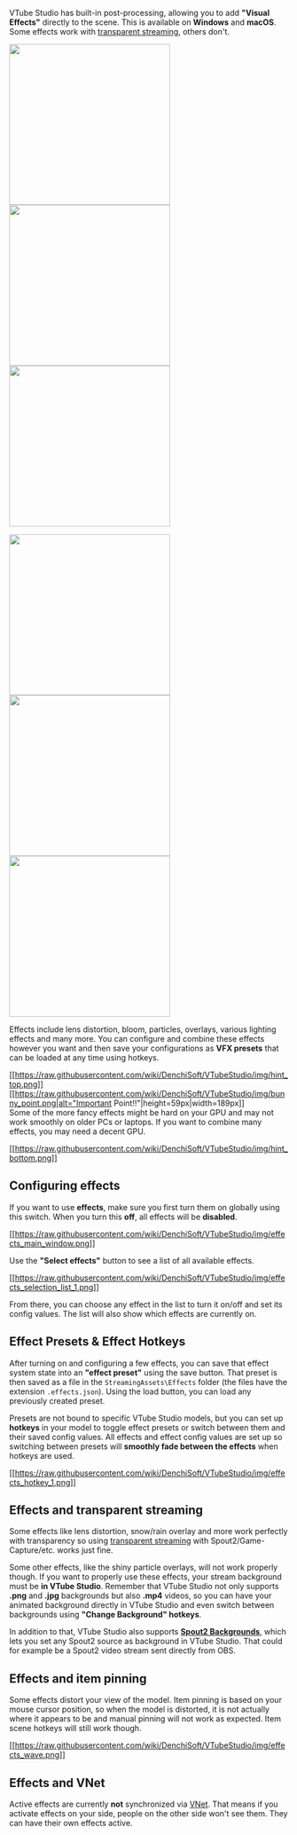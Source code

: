 VTube Studio has built-in post-processing, allowing you to add **"Visual Effects"** directly to the scene. This is available on **Windows** and **macOS**. Some effects work with [transparent streaming](https://github.com/DenchiSoft/VTubeStudio/wiki/Recording-Streaming-with-OBS), others don't.

<p float="left">
  <img src="https://raw.githubusercontent.com/wiki/DenchiSoft/VTubeStudio/img/eff_turn_on.gif" width="290" /> 
  <img src="https://raw.githubusercontent.com/wiki/DenchiSoft/VTubeStudio/img/eff_lens.gif" width="290" /> 
  <img src="https://raw.githubusercontent.com/wiki/DenchiSoft/VTubeStudio/img/eff_outline.gif" width="290" /> 
</p>

<p float="left">
  <img src="https://raw.githubusercontent.com/wiki/DenchiSoft/VTubeStudio/img/eff_particle.gif" width="290" /> 
  <img src="https://raw.githubusercontent.com/wiki/DenchiSoft/VTubeStudio/img/eff_pixel_various.gif" width="290" /> 
  <img src="https://raw.githubusercontent.com/wiki/DenchiSoft/VTubeStudio/img/eff_eyes.gif" width="290" /> 
</p>

Effects include lens distortion, bloom, particles, overlays, various lighting effects and many more. You can configure and combine these effects however you want and then save your configurations as **VFX presets** that can be loaded at any time using hotkeys.

[[https://raw.githubusercontent.com/wiki/DenchiSoft/VTubeStudio/img/hint_top.png]]
[[https://raw.githubusercontent.com/wiki/DenchiSoft/VTubeStudio/img/bunny_point.png|alt="Important Point!!"|height=59px|width=189px]]<br/>
Some of the more fancy effects might be hard on your GPU and may not work smoothly on older PCs or laptops. If you want to combine many effects, you may need a decent GPU.

[[https://raw.githubusercontent.com/wiki/DenchiSoft/VTubeStudio/img/hint_bottom.png]]

## Configuring effects

If you want to use **effects**, make sure you first turn them on globally using this switch. When you turn this **off**, all effects will be **disabled**.

[[https://raw.githubusercontent.com/wiki/DenchiSoft/VTubeStudio/img/effects_main_window.png]]

Use the **"Select effects"** button to see a list of all available effects. 

[[https://raw.githubusercontent.com/wiki/DenchiSoft/VTubeStudio/img/effects_selection_list_1.png]]

From there, you can choose any effect in the list to turn it on/off and set its config values. The list will also show which effects are currently on.

## Effect Presets & Effect Hotkeys

After turning on and configuring a few effects, you can save that effect system state into an **"effect preset"** using the save button. That preset is then saved as a file in the `StreamingAssets\Effects` folder (the files have the extension `.effects.json`). Using the load button, you can load any previously created preset.

Presets are not bound to specific VTube Studio models, but you can set up **hotkeys** in your model to toggle effect presets or switch between them and their saved config values. All effects and effect config values are set up so switching between presets will **smoothly fade between the effects** when hotkeys are used.

[[https://raw.githubusercontent.com/wiki/DenchiSoft/VTubeStudio/img/effects_hotkey_1.png]]

## Effects and transparent streaming

Some effects like lens distortion, snow/rain overlay and more work perfectly with transparency so using [transparent streaming](https://github.com/DenchiSoft/VTubeStudio/wiki/Recording-Streaming-with-OBS) with Spout2/Game-Capture/etc. works just fine.

Some other effects, like the shiny particle overlays, will not work properly though. If you want to properly use these effects, your stream background must be **in VTube Studio**. Remember that VTube Studio not only supports **.png** and **.jpg** backgrounds but also **.mp4** videos, so you can have your animated background directly in VTube Studio and even switch between backgrounds using **"Change Background" hotkeys**.

In addition to that, VTube Studio also supports **[Spout2 Backgrounds](https://github.com/DenchiSoft/VTubeStudio/wiki/Spout2-Background)**, which lets you set any Spout2 source as background in VTube Studio. That could for example be a Spout2 video stream sent directly from OBS.

## Effects and item pinning

Some effects distort your view of the model. Item pinning is based on your mouse cursor position, so when the model is distorted, it is not actually where it appears to be and manual pinning will not work as expected. Item scene hotkeys will still work though.

[[https://raw.githubusercontent.com/wiki/DenchiSoft/VTubeStudio/img/effects_wave.png]]


## Effects and VNet

Active effects are currently **not** synchronized via [VNet](https://github.com/DenchiSoft/VTubeStudio/wiki/Multiplayer). That means if you activate effects on your side, people on the other side won't see them. They can have their own effects active.
